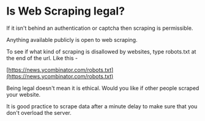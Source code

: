 # Is Web Scraping legal?

If it isn't behind an authentication or captcha then scraping is permissible.

Anything available publicly is open to web scraping.

To see if what kind of scraping is disallowed by websites, type robots.txt at the end of the url. Like this -

[https://news.ycombinator.com/robots.txt](https://news.ycombinator.com/robots.txt)

Being legal doesn't mean it is ethical. Would you like if other people scraped your website.

It is good practice to scrape data after a minute delay to make sure that you don't overload the server.